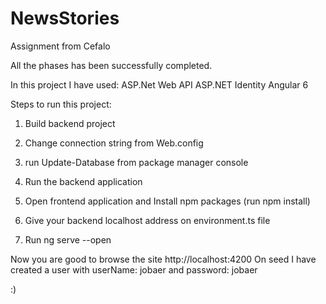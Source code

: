 # NewsStories

Assignment from Cefalo

All the phases has been successfully completed.

In this project I have used:
ASP.Net Web API
ASP.NET Identity
Angular 6

Steps to run this project:

1. Build backend project

2. Change connection string from Web.config

3. run Update-Database from package manager console

4. Run the backend application

5. Open frontend application and Install npm packages (run npm install)

6. Give your backend localhost address on environment.ts file

7. Run ng serve --open

Now you are good to browse the site http://localhost:4200 
On seed I have created a user with userName: jobaer and password: jobaer

:)


